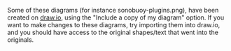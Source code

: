 Some of these diagrams (for instance sonobuoy-plugins.png), have been created on [draw.io](https://www.draw.io), using the "Include a copy of my diagram" option.  If you want to make changes to these diagrams, try importing them into draw.io, and you should have access to the original shapes/text that went into the originals.
